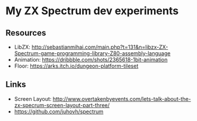 # My ZX Spectrum dev experiments

## Resources

- LibZX: <http://sebastianmihai.com/main.php?t=131&n=libzx-ZX-Spectrum-game-programming-library-Z80-assembly-language>
- Animation: <https://dribbble.com/shots/2365618-1bit-animation>
- Floor: <https://arks.itch.io/dungeon-platform-tileset>

## Links

- Screen Layout: <http://www.overtakenbyevents.com/lets-talk-about-the-zx-specrum-screen-layout-part-three/>
- <https://github.com/juhovh/spectrum>
